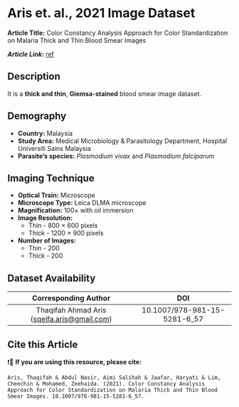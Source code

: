 # **Aris et. al., 2021 Image Dataset**  
**Article Title:** Color Constancy Analysis Approach for Color Standardization on Malaria Thick and Thin Blood Smear Images

**_Article Link_:** [ref](https://www.researchgate.net/publication/342784269_Color_Constancy_Analysis_Approach_for_Color_Standardization_on_Malaria_Thick_and_Thin_Blood_Smear_Images)


## **Description**
It is a **thick and thin**, **Giemsa-stained** blood smear image dataset.


## **Demography**
+ **Country:** Malaysia
+ **Study Area:** Medical Microbiology & Parasitology Department, Hospital Universiti Sains Malaysia 
+ **Parasite’s species:** _Plasmodium vivax_ and _Plasmodium falciparum_


## **Imaging Technique**
+ **Optical Train:** Microscope
+ **Microscope Type:** Leica DLMA microscope
+ **Magnification:** 100× with oil immersion
+ **Image Resolution:**
    - Thin - 800 × 600 pixels 
    - Thick - 1200 × 900 pixels 
+ **Number of Images:**
    - Thin - 200
    - Thick - 200
  

## **Dataset Availability**
|**Corresponding Author**|**DOI**|
|:---:|:---:|
|Thaqifah Ahmad Aris (sqeifa.aris@gmail.com)| 10.1007/978-981-15-5281-6_57|


## **Cite this Article**
❗🛑 **If you are using this resource, please cite:** 
```
Aris, Thaqifah & Abdul Nasir, Aimi Salihah & Jaafar, Haryati & Lim, Cheechin & Mohamed, Zeehaida. (2021). Color Constancy Analysis Approach for Color Standardization on Malaria Thick and Thin Blood Smear Images. 10.1007/978-981-15-5281-6_57.
```
